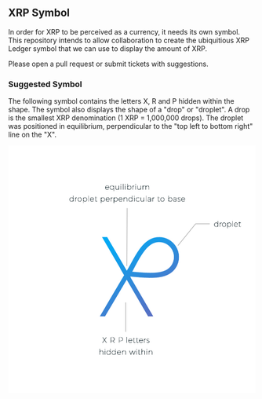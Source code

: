 ## XRP Symbol

In order for XRP to be perceived as a currency, it needs its own symbol. This repository intends to allow collaboration to create the ubiquitious XRP Ledger symbol that we can use to display the amount of XRP.

Please open a pull request or submit tickets with suggestions.

### Suggested Symbol

The following symbol contains the letters X, R and P hidden within the shape. The symbol also displays the shape of a "drop" or "droplet". A drop is the smallest XRP denomination (1 XRP = 1,000,000 drops). The droplet was positioned in equilibrium, perpendicular to the "top left to bottom right" line on the "X".

 ![XRP Ledger Symbol Suggestion](xrp-drop-symbol-jpeg.jpg)
